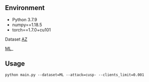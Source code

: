 
## Environment
+ Python 3.7.9
+ numpy==1.18.5
+ torch==1.7.0+cu101

Dataset 
[AZ]([网址](https://drive.google.com/drive/folders/1TIuakhYMokIDTTX-wO4xrUvbgRUJTddB?usp=drive_link)https://drive.google.com/drive/folders/1TIuakhYMokIDTTX-wO4xrUvbgRUJTddB?usp=drive_link)

[ML](https://drive.google.com/drive/folders/1HG9MvioE3CCfXev1s5NUebufo8N4xZUX?usp=drive_link)_
## Usage


`python main.py --dataset=ML --attack=cusp- --clients_limit=0.001`

